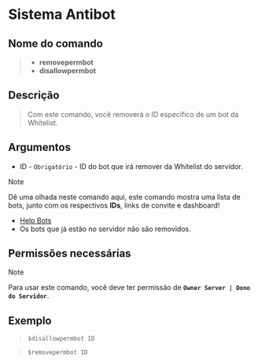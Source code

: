 # Sistema Antibot

## Nome do comando
> * **removepermbot**
> * **disallowpermbot**

## Descrição
> Com este comando, você removerá o ID específico de um bot da Whitelist.

## Argumentos
- ID - `Obrigatório` - ID do bot que irá remover da Whitelist do servidor.

> [!NOTE]
> Dê uma olhada neste comando aqui, este comando mostra uma lista de bots, junto com os respectivos **IDs**, links de convite e dashboard!
> * [Help Bots](helpbots.md)
> * Os bots que já estão no servidor não são removidos.

## Permissões necessárias
> [!NOTE]
> Para usar este comando, você deve ter permissão de **`Owner Server | Dono do Servidor`**.

## Exemplo
> `$disallowpermbot ID`

> `$removepermbot ID`